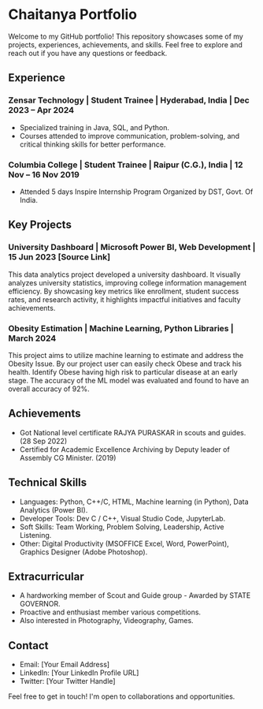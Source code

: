 
# Chaitanya Portfolio

Welcome to my GitHub portfolio! This repository showcases some of my projects, experiences, achievements, and skills. Feel free to explore and reach out if you have any questions or feedback.

## Experience

### Zensar Technology | Student Trainee | Hyderabad, India | Dec 2023 – Apr 2024

- Specialized training in Java, SQL, and Python.
- Courses attended to improve communication, problem-solving, and critical thinking skills for better performance.

### Columbia College | Student Trainee | Raipur (C.G.), India | 12 Nov – 16 Nov 2019

- Attended 5 days Inspire Internship Program Organized by DST, Govt. Of India.

## Key Projects

### University Dashboard | Microsoft Power BI, Web Development | 15 Jun 2023 [Source Link]

This data analytics project developed a university dashboard. It visually analyzes university statistics, improving college information management efficiency. By showcasing key metrics like enrollment, student success rates, and research activity, it highlights impactful initiatives and faculty achievements.

### Obesity Estimation | Machine Learning, Python Libraries | March 2024

This project aims to utilize machine learning to estimate and address the Obesity Issue. By our project user can easily check Obese and track his health. Identify Obese having high risk to particular disease at an early stage. The accuracy of the ML model was evaluated and found to have an overall accuracy of 92%.

## Achievements

- Got National level certificate RAJYA PURASKAR in scouts and guides. (28 Sep 2022)
- Certified for Academic Excellence Archiving by Deputy leader of Assembly CG Minister. (2019)

## Technical Skills

- Languages: Python, C++/C, HTML, Machine learning (in Python), Data Analytics (Power BI).
- Developer Tools: Dev C / C++, Visual Studio Code, JupyterLab.
- Soft Skills: Team Working, Problem Solving, Leadership, Active Listening.
- Other: Digital Productivity (MSOFFICE Excel, Word, PowerPoint), Graphics Designer (Adobe Photoshop).

## Extracurricular

- A hardworking member of Scout and Guide group - Awarded by STATE GOVERNOR.
- Proactive and enthusiast member various competitions.
- Also interested in Photography, Videography, Games.

## Contact

- Email: [Your Email Address]
- LinkedIn: [Your LinkedIn Profile URL]
- Twitter: [Your Twitter Handle]

Feel free to get in touch! I'm open to collaborations and opportunities.
